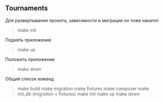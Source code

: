 ## Tournaments

Для развертывания проекта, зависимости и миграции он тоже накатит
> make init

Поднять приложение
> make up

Положить приложение
> make down

Общий список команд
> make build
> make migration
> make fixtures
> make composer
> make init_db (migration + fixtures)
> make init
> make up
> make down
